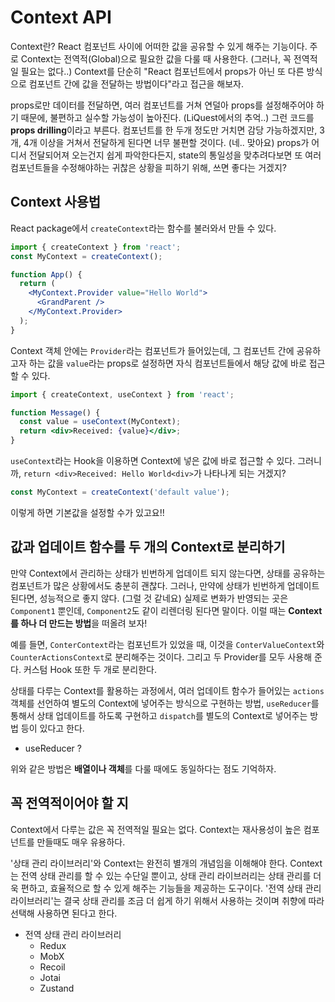 # Context API

Context란? React 컴포넌트 사이에 어떠한 값을 공유할 수 있게 해주는 기능이다. 주로 Context는 전역적(Global)으로 필요한 값을 다룰 때 사용한다. (그러나, 꼭 전역적일 필요는 없다..) Context를 단순히 "React 컴포넌트에서 props가 아닌 또 다른 방식으로 컴포넌트 간에 값을 전달하는 방법이다"라고 접근을 해보자.

props로만 데이터를 전달하면, 여러 컴포넌트를 거쳐 연덜아 props를 설정해주어야 하기 때문에, 불편하고 실수할 가능성이 높아진다. (LiQuest에서의 추억..) 그런 코드를 **props drilling**이라고 부른다. 컴포넌트를 한 두개 정도만 거치면 감당 가능하겠지만, 3개, 4개 이상을 거쳐서 전달하게 된다면 너무 불편할 것이다. (네.. 맞아요) props가 어디서 전달되어져 오는건지 쉽게 파악한다든지, state의 통일성을 맞추려다보면 또 여러 컴포넌트들을 수정해야하는 귀찮은 상황을 피하기 위해, 쓰면 좋다는 거겠지?

## Context 사용법

React package에서 `createContext`라는 함수를 불러와서 만들 수 있다.

```jsx
import { createContext } from 'react';
const MyContext = createContext();
```

```jsx
function App() {
  return (
    <MyContext.Provider value="Hello World">
      <GrandParent />
    </MyContext.Provider>
  );
}
```

Context 객체 안에는 `Provider`라는 컴포넌트가 들어있는데, 그 컴포넌트 간에 공유하고자 하는 값을 `value`라는 props로 설정하면 자식 컴포넌트들에서 해당 값에 바로 접근할 수 있다.

```jsx
import { createContext, useContext } from 'react';

function Message() {
  const value = useContext(MyContext);
  return <div>Received: {value}</div>;
}
```

`useContext`라는 Hook을 이용하면 Context에 넣은 값에 바로 접근할 수 있다. 그러니까, `return <div>Received: Hello World<div>`가 나타나게 되는 거겠지?

```jsx
const MyContext = createContext('default value');
```

이렇게 하면 기본값을 설정할 수가 있고요!!

## 값과 업데이트 함수를 두 개의 Context로 분리하기

만약 Context에서 관리하는 상태가 빈번하게 업데이트 되지 않는다면, 상태를 공유하는 컴포넌트가 많은 상황에서도 충분히 괜찮다. 그러나, 만약에 상태가 빈번하게 업데이트 된다면, 성능적으로 좋지 않다. (그럴 것 같네요) 실제로 변화가 반영되는 곳은 `Component1` 뿐인데, `Component2`도 같이 리렌더링 된다면 말이다. 이럴 때는 **Context를 하나 더 만드는 방법**을 떠올려 보자!

예를 들면, `ConterContext`라는 컴포넌트가 있었을 때, 이것을 `ConterValueContext`와 `CounterActionsContext`로 분리해주는 것이다. 그리고 두 Provider를 모두 사용해 준다. 커스텀 Hook 또한 두 개로 분리한다.

상태를 다루는 Context를 활용하는 과정에서, 여러 업데이트 함수가 들어있는 `actions` 객체를 선언하여 별도의 Context에 넣어주는 방식으로 구현하는 방법, `useReducer`를 통해서 상태 업데이트를 하도록 구현하고 `dispatch`를 별도의 Context로 넣어주는 방법 등이 있다고 한다.

- useReducer ?

위와 같은 방법은 **배열이나 객체**를 다룰 때에도 동일하다는 점도 기억하자.

## 꼭 전역적이어야 할 지

Context에서 다루는 값은 꼭 전역적일 필요는 없다. Context는 재사용성이 높은 컴포넌트를 만들때도 매우 유용하다.

'상태 관리 라이브러리'와 Context는 완전히 별개의 개념임을 이해해야 한다. Context는 전역 상태 관리를 할 수 있는 수단일 뿐이고, 상태 관리 라이브러리는 상태 관리를 더욱 편하고, 효율적으로 할 수 있게 해주는 기능들을 제공하는 도구이다. '전역 상태 관리 라이브러리'는 결국 상태 관리를 조금 더 쉽게 하기 위해서 사용하는 것이며 취향에 따라 선택해 사용하면 된다고 한다.

- 전역 상태 관리 라이브러리
  - Redux
  - MobX
  - Recoil
  - Jotai
  - Zustand
